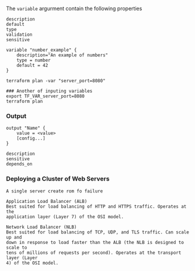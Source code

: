 The ```variable``` argurment contain the following properties

```
description
default
type
validation
sensitive

```

```
variable "number_example" {
    description="An example of numbers"
    type = number
    default = 42
}
```

```terraform plan -var "server_port=8080"```

```
### Another of inputing variables
export TF_VAR_server_port=8080
terraform plan
```

### Output
```
output "Name" {
    value = <value>
    [config...]
}

description
sensitive
depends_on
```

### Deploying a Cluster of Web Servers
```A single server create rom fo failure```

```
Application Load Balancer (ALB)
Best suited for load balancing of HTTP and HTTPS traffic. Operates at the
application layer (Layer 7) of the OSI model.
```

```
Network Load Balancer (NLB)
Best suited for load balancing of TCP, UDP, and TLS traffic. Can scale up and
down in response to load faster than the ALB (the NLB is designed to scale to
tens of millions of requests per second). Operates at the transport layer (Layer
4) of the OSI model.
```